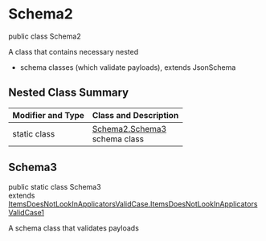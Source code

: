 # Schema2
public class Schema2

A class that contains necessary nested
- schema classes (which validate payloads), extends JsonSchema

## Nested Class Summary
| Modifier and Type | Class and Description |
| ----------------- | ---------------------- |
| static class | [Schema2.Schema3](#schema3)<br> schema class |

## Schema3
public static class Schema3<br>
extends [ItemsDoesNotLookInApplicatorsValidCase.ItemsDoesNotLookInApplicatorsValidCase1](../../../../../../../../components/schemas/ItemsDoesNotLookInApplicatorsValidCase.md#itemsdoesnotlookinapplicatorsvalidcase1)

A schema class that validates payloads
